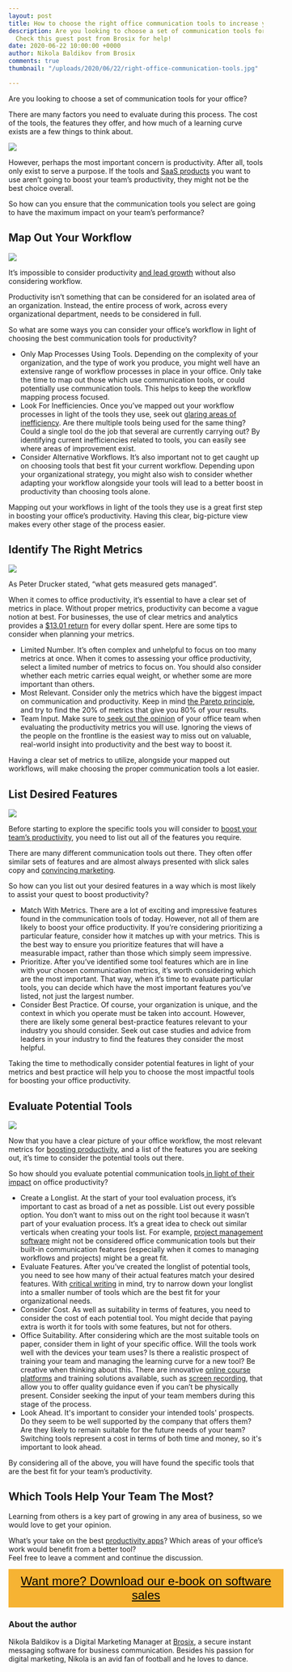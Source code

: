 ```yaml
---
layout: post
title: How to choose the right office communication tools to increase your productivity
description: Are you looking to choose a set of communication tools for your office?
  Check this guest post from Brosix for help!
date: 2020-06-22 10:00:00 +0000
author: Nikola Baldikov from Brosix
comments: true
thumbnail: "/uploads/2020/06/22/right-office-communication-tools.jpg"

---
```

Are you looking to choose a set of communication tools for your office?

There are many factors you need to evaluate during this process. The cost of the tools, the features they offer, and how much of a learning curve exists are a few things to think about.

![](/uploads/2020/06/22/right-office-communication-tools.jpg)

However, perhaps the most important concern is productivity. After all, tools only exist to serve a purpose. If the tools and [SaaS products](https://spdload.com/blog/what-is-saas-product/) you want to use aren’t going to boost your team’s productivity, they might not be the best choice overall.

So how can you ensure that the communication tools you select are going to have the maximum impact on your team’s performance?

## Map Out Your Workflow

![](/uploads/2020/06/22/map-out-your-workflow.jpg)

It’s impossible to consider productivity [and lead growth](https://blog.replug.io/top-9-lead-generation-tips-to-keep-your-sales-funnel-full-2/) without also considering workflow.

Productivity isn’t something that can be considered for an isolated area of an organization. Instead, the entire process of work, across every organizational department, needs to be considered in full.

So what are some ways you can consider your office’s workflow in light of choosing the best communication tools for productivity?

* Only Map Processes Using Tools. Depending on the complexity of your organization, and the type of work you produce, you might well have an extensive range of workflow processes in place in your office. Only take the time to map out those which use communication tools, or could potentially use communication tools. This helps to keep the workflow mapping process focused.
* Look For Inefficiencies. Once you’ve mapped out your workflow processes in light of the tools they use, seek out [glaring areas of inefficiency](https://www.brightwork.com/blog/4-keys-to-identifying-and-fixing-inefficient-processes-guest-post). Are there multiple tools being used for the same thing? Could a single tool do the job that several are currently carrying out? By identifying current inefficiencies related to tools, you can easily see where areas of improvement exist.
* Consider Alternative Workflows. It’s also important not to get caught up on choosing tools that best fit your current workflow. Depending upon your organizational strategy, you might also wish to consider whether adapting your workflow alongside your tools will lead to a better boost in productivity than choosing tools alone.

Mapping out your workflows in light of the tools they use is a great first step in boosting your office’s productivity. Having this clear, big-picture view makes every other stage of the process easier.

## Identify The Right Metrics

![](/uploads/2020/06/22/unnamed.jpg)

As Peter Drucker stated, “what gets measured gets managed”.

When it comes to office productivity, it’s essential to have a clear set of metrics in place. Without proper metrics, productivity can become a vague notion at best. For businesses, the use of clear metrics and analytics provides a [$13.01 return](https://www.adamenfroy.com/data-visualization-tools) for every dollar spent. Here are some tips to consider when planning your metrics.

* Limited Number. It’s often complex and unhelpful to focus on too many metrics at once. When it comes to assessing your office productivity, select a limited number of metrics to focus on. You should also consider whether each metric carries equal weight, or whether some are more important than others.
* Most Relevant. Consider only the metrics which have the biggest impact on communication and productivity. Keep in mind [the Pareto principle](https://www.briantracy.com/blog/personal-success/how-to-use-the-80-20-rule-pareto-principle/), and try to find the 20% of metrics that give you 80% of your results.
* Team Input. Make sure to[ seek out the opinion](https://biz30.timedoctor.com/remote-team-communication-tools/) of your office team when evaluating the productivity metrics you will use. Ignoring the views of the people on the frontline is the easiest way to miss out on valuable, real-world insight into productivity and the best way to boost it.

Having a clear set of metrics to utilize, alongside your mapped out workflows, will make choosing the proper communication tools a lot easier.

## List Desired Features

![](/uploads/2020/06/22/list-features.jpg)

Before starting to explore the specific tools you will consider to [boost your team’s productivity](https://getvoip.com/blog/2018/02/21/productivity-tips/), you need to list out all of the features you require.

There are many different communication tools out there. They often offer similar sets of features and are almost always presented with slick sales copy and [convincing marketing](https://www.referralcandy.com/blog/persuasion-marketing-examples/).

So how can you list out your desired features in a way which is most likely to assist your quest to boost productivity?

* Match With Metrics. There are a lot of exciting and impressive features found in the communication tools of today. However, not all of them are likely to boost your office productivity. If you’re considering prioritizing a particular feature, consider how it matches up with your metrics. This is the best way to ensure you prioritize features that will have a measurable impact, rather than those which simply seem impressive.
* Prioritize. After you’ve identified some tool features which are in line with your chosen communication metrics, it’s worth considering which are the most important. That way, when it’s time to evaluate particular tools, you can decide which have the most important features you’ve listed, not just the largest number.
* Consider Best Practice. Of course, your organization is unique, and the context in which you operate must be taken into account. However, there are likely some general best-practice features relevant to your industry you should consider. Seek out case studies and advice from leaders in your industry to find the features they consider the most helpful.

Taking the time to methodically consider potential features in light of your metrics and best practice will help you to choose the most impactful tools for boosting your office productivity.

## Evaluate Potential Tools

![](/uploads/2020/06/22/evaluate-potential-tools.jpg)

Now that you have a clear picture of your office workflow, the most relevant metrics for [boosting productivity](https://www.growthmentor.com/advice/startups/trello-personal-productivity/), and a list of the features you are seeking out, it’s time to consider the potential tools out there.

So how should you evaluate potential communication tools[ in light of their impact](https://www.timemanagement.com/efficient-communication/) on office productivity?

* Create a Longlist. At the start of your tool evaluation process, it’s important to cast as broad of a net as possible. List out every possible option. You don’t want to miss out on the right tool because it wasn’t part of your evaluation process. It’s a great idea to check out similar verticals when creating your tools list. For example, [project management software](https://thedigitalprojectmanager.com/best-project-management-software/) might not be considered office communication tools but their built-in communication features (especially when it comes to managing workflows and projects) might be a great fit.
* Evaluate Features. After you’ve created the longlist of potential tools, you need to see how many of their actual features match your desired features. With [critical writing](https://bid4papers.com/blog/critical-essay/) in mind, try to narrow down your longlist into a smaller number of tools which are the best fit for your organizational needs.
* Consider Cost. As well as suitability in terms of features, you need to consider the cost of each potential tool. You might decide that paying extra is worth it for tools with some features, but not for others.
* Office Suitability. After considering which are the most suitable tools on paper, consider them in light of your specific office. Will the tools work well with the devices your team uses? Is there a realistic prospect of training your team and managing the learning curve for a new tool? Be creative when thinking about this. There are innovative [online course platforms](https://www.emailvendorselection.com/best-online-course-platforms/) and training solutions available, such as [screen recording](https://screenrec.com/screen-recorder/), that allow you to offer quality guidance even if you can’t be physically present. Consider seeking the input of your team members during this stage of the process.
* Look Ahead. It's important to consider your intended tools' prospects. Do they seem to be well supported by the company that offers them? Are they likely to remain suitable for the future needs of your team? Switching tools represent a cost in terms of both time and money, so it's important to look ahead.

By considering all of the above, you will have found the specific tools that are the best fit for your team’s productivity.

## Which Tools Help Your Team The Most?

Learning from others is a key part of growing in any area of business, so we would love to get your opinion.

What’s your take on the best [productivity apps](https://www.brosix.com/blog/productivity-apps/)? Which areas of your office’s work would benefit from a better tool?  
Feel free to leave a comment and continue the discussion.

<style> .btn-signup { padding-top: 11px !important; border-radius: 0px !important; background-color: #f6b333; text-align: center; padding: 10px 20px !important; border: 0px !important; width: 100%; margin-bottom: 20px; } .btn-signup a { color: black !important; font-family: 'Titillium Web', sans-serif; font-size: 24px !important; font-weight: normal !important; } </style>

<div class="btn-signup"><a style="cursor: pointer;" href="/sign-up-to-download">Want more? Download our e-book on software sales</a></div>

### About the author

Nikola Baldikov is a Digital Marketing Manager at [Brosix](https://www.brosix.com/), a secure instant messaging software for business communication. Besides his passion for digital marketing, Nikola is an avid fan of football and he loves to dance.